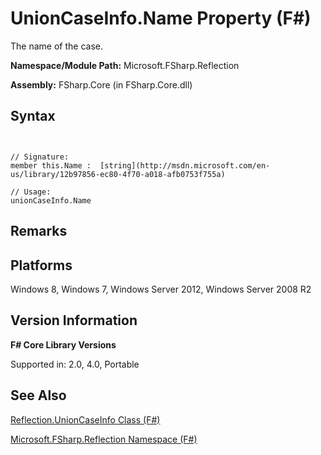 # UnionCaseInfo.Name Property (F#)

The name of the case.

**Namespace/Module Path:** Microsoft.FSharp.Reflection

**Assembly:** FSharp.Core (in FSharp.Core.dll)


## Syntax


```


// Signature:
member this.Name :  [string](http://msdn.microsoft.com/en-us/library/12b97856-ec80-4f70-a018-afb0753f755a)

// Usage:
unionCaseInfo.Name

```



## Remarks

## Platforms
Windows 8, Windows 7, Windows Server 2012, Windows Server 2008 R2


## Version Information
**F# Core Library Versions**

Supported in: 2.0, 4.0, Portable




## See Also
[Reflection.UnionCaseInfo Class &#40;F&#35;&#41;](Reflection.UnionCaseInfo-Class-%5BFSharp%5D.md)

[Microsoft.FSharp.Reflection Namespace &#40;F&#35;&#41;](Microsoft.FSharp.Reflection-Namespace-%5BFSharp%5D.md)

